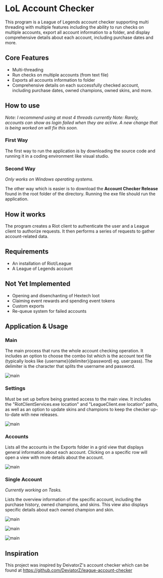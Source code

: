 # LoL Account Checker

This program is a League of Legends account checker supporting multi threading with multiple features including the ability to run checks on multiple accounts, export all account information to a folder, and display comprehensive details about each account, including purchase dates and more.

## Core Features

- Multi-threading
- Run checks on multiple accounts (from text file)  
- Exports all accounts information to folder  
- Comprehensive details on each successfully checked account, including purchase dates, owned champions, owned skins, and more.  

## How to use

*Note: I recommend using at most 4 threads currently*
*Note: Rarely, accounts can show as login failed when they are active. A new change that is being worked on will fix this soon.*

### First Way

The first way to run the application is by downloading the source code and running it in a coding environment like visual studio.

### Second Way

*Only works on Windows operating systems.*

The other way which is easier is to download the **Account Checker Release** found in the root folder of the directory. Running the exe file should run the application.

## How it works
The program creates a Riot client to authenticate the user and a League client to authorize requests. It then performs a series of requests to gather account-related data.

## Requirements
- An installation of Riot/League  
- A League of Legends account

## Not Yet Implemented
- Opening and disenchanting of Hextech loot  
- Claiming event rewards and spending event tokens  
- Custom exports  
- Re-queue system for failed accounts

## Application & Usage

### Main

The main process that runs the whole account checking operation. It includes an option to choose the combo list which is the account text file (typically looks like {username}{delimiter}{password} eg. user:pass). The delimiter is the character that splits the username and password. 

![main](images/main.PNG)

### Settings

Must be set up before being granted access to the main view. It includes the "RiotClientServices.exe location" and "LeagueClient.exe location" paths, as well as an option to update skins and champions to keep the checker up-to-date with new releases.

![main](images/settings.PNG)

### Accounts

Lists all the accounts in the Exports folder in a grid view that displays general information about each account. Clicking on a specific row will open a view with more details about the account.

![main](images/accounts.PNG)

### Single Account

*Currently working on Tasks.*

Lists the overview information of the specific account, including the purchase history, owned champions, and skins. This view also displays specific details about each owned champion and skin.

![main](images/single_account.PNG)

![main](images/single_account_champions.PNG)

![main](images/single_account_skins.PNG)

## Inspiration

This project was inspired by DeivatorZ's account checker which can be found at https://github.com/DeviatorZ/league-account-checker

